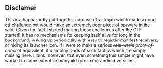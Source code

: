 ## Disclamer

This is a haphazardly put-together carcass-of-a-trojan which made a good ctf challenge but would make an extremely poor piece of spyware in the wild. (Given the fact I started making these challenges after the CTF started) It has no mechanisms for keeping itself alive for long in the background, waking up periodically with easy to register manifest receivers, or hiding its launcher icon. If I were to make a serious _~~real-world~~ proof-of-concept_ equivalent, it'd employ loads of such tactics which are simply missing here.
I think, however, that even something this simple might have worked to some extent on many old (pre-oreo) android versions.